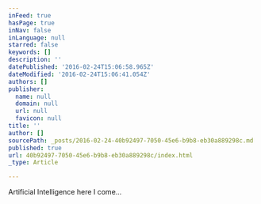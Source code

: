 ```yaml
---
inFeed: true
hasPage: true
inNav: false
inLanguage: null
starred: false
keywords: []
description: ''
datePublished: '2016-02-24T15:06:58.965Z'
dateModified: '2016-02-24T15:06:41.054Z'
authors: []
publisher:
  name: null
  domain: null
  url: null
  favicon: null
title: ''
author: []
sourcePath: _posts/2016-02-24-40b92497-7050-45e6-b9b8-eb30a889298c.md
published: true
url: 40b92497-7050-45e6-b9b8-eb30a889298c/index.html
_type: Article

---
```

Artificial Intelligence here I come...